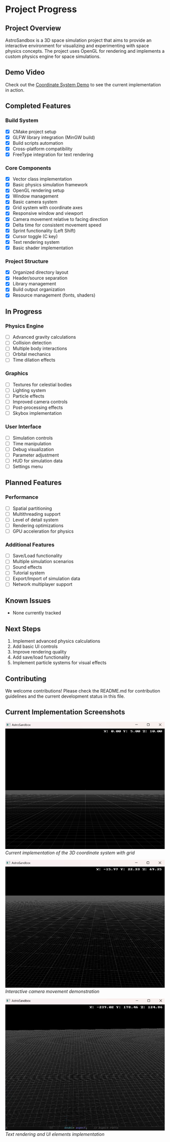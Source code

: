 # Project Progress

## Project Overview
AstroSandbox is a 3D space simulation project that aims to provide an interactive environment for visualizing and experimenting with space physics concepts. The project uses OpenGL for rendering and implements a custom physics engine for space simulations.

## Demo Video
Check out the [Coordinate System Demo](demo_samples/Coordinate%20System%20Demo.mp4) to see the current implementation in action.

## Completed Features

### Build System
- [x] CMake project setup
- [x] GLFW library integration (MinGW build)
- [x] Build scripts automation
- [x] Cross-platform compatibility
- [x] FreeType integration for text rendering

### Core Components
- [x] Vector class implementation
- [x] Basic physics simulation framework
- [x] OpenGL rendering setup
- [x] Window management
- [x] Basic camera system
- [x] Grid system with coordinate axes
- [x] Responsive window and viewport
- [x] Camera movement relative to facing direction
- [x] Delta time for consistent movement speed
- [x] Sprint functionality (Left Shift)
- [x] Cursor toggle (C key)
- [x] Text rendering system
- [x] Basic shader implementation

### Project Structure
- [x] Organized directory layout
- [x] Header/source separation
- [x] Library management
- [x] Build output organization
- [x] Resource management (fonts, shaders)

## In Progress

### Physics Engine
- [ ] Advanced gravity calculations
- [ ] Collision detection
- [ ] Multiple body interactions
- [ ] Orbital mechanics
- [ ] Time dilation effects

### Graphics
- [ ] Textures for celestial bodies
- [ ] Lighting system
- [ ] Particle effects
- [ ] Improved camera controls
- [ ] Post-processing effects
- [ ] Skybox implementation

### User Interface
- [ ] Simulation controls
- [ ] Time manipulation
- [ ] Debug visualization
- [ ] Parameter adjustment
- [ ] HUD for simulation data
- [ ] Settings menu

## Planned Features

### Performance
- [ ] Spatial partitioning
- [ ] Multithreading support
- [ ] Level of detail system
- [ ] Rendering optimizations
- [ ] GPU acceleration for physics

### Additional Features
- [ ] Save/Load functionality
- [ ] Multiple simulation scenarios
- [ ] Sound effects
- [ ] Tutorial system
- [ ] Export/Import of simulation data
- [ ] Network multiplayer support

## Known Issues
- None currently tracked

## Next Steps
1. Implement advanced physics calculations
2. Add basic UI controls
3. Improve rendering quality
4. Add save/load functionality
5. Implement particle systems for visual effects

## Contributing
We welcome contributions! Please check the README.md for contribution guidelines and the current development status in this file.

## Current Implementation Screenshots

![3D Coordinate System View](demo_samples/Image_Sample-1.png)
*Current implementation of the 3D coordinate system with grid*

![Camera Movement Demo](demo_samples/Image_Sample-2.png)
*Interactive camera movement demonstration*

![Text Rendering Example](demo_samples/Image_Sample-3.png)
*Text rendering and UI elements implementation* 